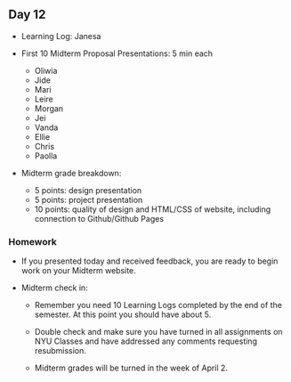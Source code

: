 ## Day 12

* Learning Log: Janesa

* First 10 Midterm Proposal Presentations: 5 min each

    * Oliwia
    * Jide
    * Mari
    * Leire
    * Morgan
    * Jei
    * Vanda
    * Ellie
    * Chris
    * Paolla
    
* Midterm grade breakdown:

    * 5 points: design presentation
    * 5 points: project presentation
    * 10 points: quality of design and HTML/CSS of website, including connection to Github/Github Pages
    
### Homework

* If you presented today and received feedback, you are ready to begin work on your Midterm website. 

* Midterm check in: 

    * Remember you need 10 Learning Logs completed by the end of the semester. At this point you should have about 5.
    
    * Double check and make sure you have turned in all assignments on NYU Classes and have addressed any comments requesting resubmission. 
    
    * Midterm grades will be turned in the week of April 2.